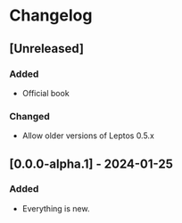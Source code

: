 # Changelog

## [Unreleased]

### Added

- Official book

### Changed

- Allow older versions of Leptos 0.5.x

## [0.0.0-alpha.1] - 2024-01-25

### Added

- Everything is new.
